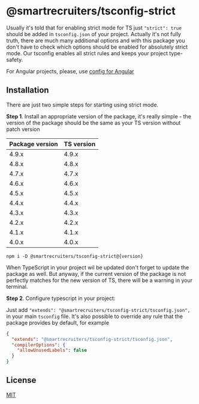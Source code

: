 # @smartrecruiters/tsconfig-strict

Usually it's told that for enabling strict mode for TS just `"strict": true` should be added in `tsconfig.json` of your project. Actually it's not fully truth, there are much many additional options and with this package you don't have to check which options should be enabled for absolutely strict mode. Our tsconfig enables all strict rules and keeps your project type-safety.

For Angular projects, please, use [config for Angular](https://www.npmjs.com/package/@smartrecruiters/tsconfig-strict-angular)

## Installation

There are just two simple steps for starting using strict mode.

**Step 1**. Install an appropriate version of the package, it's really simple - the version of the package should be the same as your TS version without patch version

| Package version | TS version |
| --------------- | :--------- |
| 4.9.x           | 4.9.x      |
| 4.8.x           | 4.8.x      |
| 4.7.x           | 4.7.x      |
| 4.6.x           | 4.6.x      |
| 4.5.x           | 4.5.x      |
| 4.4.x           | 4.4.x      |
| 4.3.x           | 4.3.x      |
| 4.2.x           | 4.2.x      |
| 4.1.x           | 4.1.x      |
| 4.0.x           | 4.0.x      |

```
npm i -D @smartrecruiters/tsconfig-strict@{version}
```

When TypeScript in your project wil be updated don't forget to update the package as well. But anyway, if the current version of the package is not perfectly matches for the new version of TS, there will be a warning in your terminal.

**Step 2**. Configure typescript in your project:

Just add `"extends": "@smartrecruiters/tsconfig-strict/tsconfig.json",` in your main `tsconfig` file. It's also possible to override any rule that the package provides by default, for example

```json
{
  "extends": "@smartrecruiters/tsconfig-strict/tsconfig.json",
  "compilerOptions": {
    "allowUnusedLabels": false
  }
}
```

## License

[MIT](LICENSE)

